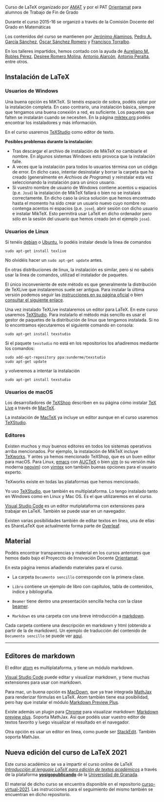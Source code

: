 Curso de LaTeX organizado por [AMAT](http://www.ugr.es/~amat/index_archivos/Page412.htm) y por el PAT [Orientamat](https://www.ugr.es/~orientamat/) para alumnos de Trabajo de Fin de Grado

Durante el curso 2015-16 se organizó a través de la Comisión Docente del Grado en Matemáticas

Los contenidos del curso se mantienen por [Jerónimo Alaminos](https://www.ugr.es/~alaminos/), [Pedro A. García Sánchez](https://www.ugr.es/~pedro), [Óscar Sánchez Romero](https://www.ugr.es/~ossanche) y [Francisco Torralbo](https://www.ugr.es/~ftorralbo/). 

En los talleres impartidos, hemos contado con la ayuda de [Aureliano M. Robles Pérez](https://www.ugr.es/~arobles/), [Desiree Romero Molina](https://www.ugr.es/~deromero/), [Antonio Alarcón](https://www.ugr.es/~alarcon/), [Antonio Peralta](https://www.ugr.es/~aperalta/), entre otros.


## Instalación de LaTeX

### Usuarios de Windows

Una buena opción es MiKTeX. Si tenéis espacio de sobra, podéis optar por la instalación completa. En caso contrario, una instalación básica, siempre que tengamos una buena conexión a red, es suficiente. Los paquetes que falten se instalarán cuando se necesiten. En la página [miktex.org](http://miktex.org) podéis encontrar los instaladores y más información.

En el curso usaremos [TeXStudio](https://www.texstudio.org/) como editor de texto.

**Posibles problemas durante la instalación**: 

- Tras descargar el archivo de instalación de MikTeX no cambiarle el nombre. En algunos sistemas Windows esto provoca que la instalación falle.
- A veces que la instalación para todos lo usuarios términa con un código de error. En dicho caso, intentar desinstalar y borrar la carpeta que ha creado (generalmente en *Archivos de Programa*) y reinstalar esta vez seleccionando la instalación para un único usuario.
- Si vuestro nombre de usuario de Windows contiene acentos u espacios (p.e. `José`) la instalación de MikTeX fallará o bien no se instalará correctamente. En dicho caso la única solución que hemos encontrado hasta el momento ha sido crear un usuario nuevo cuyo nombre no contenga acentos ni espacios (p.e. `jose`), abrir sesión con dicho usuario e instalar MikTeX. Esto permitirá usar LaTeX en dicho ordenador pero sólo en la sesión del usuario que hemos creado (en el ejemplo `jose`).

### Usuarios de Linux

Si tenéis [debian](https://www.debian.org/index.es.html) o [Ubuntu](http://www.ubuntu.com), lo podéis instalar desde la línea de comandos

```
sudo apt-get install texlive
```

No olvidéis hacer un `sudo apt-get update` antes.

En otras distribuciones de linux, la instalación es similar, pero si no sabéis usar la línea de comandos, utilizad el instalador de paquetes.

El único inconveniente de este método es que generalmente la distribución de TeXLive que instalaremos suele ser antigua. Para instalar la última versión podemos seguir las [instrucciones en su página oficial](https://tug.org/texlive/quickinstall.html) o bien [consultar el siguiente enlace](https://wildunix.es/posts/instalar-tex-live-en-ubuntu-mac-os-y-windows/). 

Una vez instalado TeXLive instalaremos un editor para LaTeX. En este curso usaremos [TeXStudio](https://www.texstudio.org/). Para instalarlo el método más sencillo es usar el gestor de paquetes de la distribución de linux que tengamos instalada. Si no lo encontramos ejecutaremos el siguiente comando en consola:

```
sudo apt-get install texstudio
```

Si el paquete `texstudio` no está en los repositorios los añadiremos mediante los comandos:

```
sudo add-apt-repository ppa:sunderme/texstudio
sudo apt-get update
```

y volveremos a intentar la instalación

```
sudo apt-get install texstudio
```

### Usuarios de macOS

Los desarrolladores de [TeXShop](http://pages.uoregon.edu/koch/texshop/index.html) describen en su página cómo instalar [TeX Live](https://www.tug.org/texlive) a través de [MacTeX](https://www.tug.org/mactex).

La instalación de [MacTeX](https://tug.org/mactex/mactex-download.html) ya incluye un editor aunque en el curso usaremos [TeXStudio](http://texstudio.sourceforge.net).

### Editores

Existen muchos y muy buenos editores en todos los sistemas operativos arriba mencionados. Por ejemplo, la instalación de MikTeX incluye [TeXworks](https://www.tug.org/texworks). Y antes ya hemos mencionado TeXShop, que es un buen editor para macOS. Para Linux, [emacs](https://www.gnu.org/software/emacs) con [AUCTeX](https://www.gnu.org/software/auctex) o bien [vim](https://www.vim.org/) (o su versión más moderna [neovim](https://neovim.io/)) con [vimtex](https://github.com/lervag/vimtex) son también buenas opciones para el usuario experto. 

TeXworks existe en todas las plataformas que hemos mencionado.

Yo uso [TeXStudio](http://texstudio.sourceforge.net), que también es multiplataforma. Lo tengo instalado tanto en Windows como en Linux y Mac OS. Es el que utilizaremos en el curso.

[Visual Studio Code](https://code.visualstudio.com/) es un editor mutiplataforma con extensiones para trabajar en LaTeX. También se puede usar en un navegador.

Existen varias posibilidades también de editar textos en línea, una de ellas es ShareLaTeX que actualmente forma parte de [Overleaf](https://www.overleaf.com/).



## Material

Podéis encontrar transparencias y material en los cursos anteriores que hemos dado bajo el Proyeccto de Innovación Docente [Orientamat](http://www.ugr.es/~orientamat/).

En esta página iremos añadiendo materiales para el curso.

- La carpeta `Documento sencillo` corresponde con la primera clase.

- `Libro` contiene un ejemplo de libro con capítulos, tabla de contenidos, índice y bibliografía.

- `Beamer` tiene dentro una presentación sencilla hecha con la clase [beamer](http://www.ctan.org/tex-archive/macros/latex/contrib/beamer).

- `Markdown` es una carpeta con una breve introducción a [markdown](http://daringfireball.net/projects/markdown).

Cada carpeta contiene una descripción en markdown y html (obtenido a partir de la de markdown). Un ejemplo de traducción del contenido de `Documento sencillo` se puede ver [aquí](http://www.ugr.es/~pedro/latex).

--------------------------------------------------------------------------------

## Editores de markdown

El editor [atom](https://atom.io) es multiplataforma, y tiene un módulo markdown.

[Visual Studio Code](https://code.visualstudio.com/) puede editar y visualizar markdown, y tiene muchas extensiones para usar con markdown.

Para mac, un buena opción es [MacDown](http://macdown.uranusjr.com), que ya trae integrada [MathJax](http://www.mathjax.org) para renderizar fórmulas en LaTeX. Atom también tiene esa posibilidad, pero hay que instalar el módulo [Markdown Preview Plus](https://atom.io/packages/markdown-preview-plus).

Existe además un plugin para [Chrome](https://www.google.com/chrome/browser/desktop/index.html) para visualizar markdown: [Markdown preview plus](https://chrome.google.com/webstore/detail/markdown-preview-plus/febilkbfcbhebfnokafefeacimjdckgl). Soporta MathJax. Así que podéis usar vuestro editor de textos favorito y luego visualizar el resultado en el navegador.

Otra opción es usar un editor en línea, como puede ser [StackEdit](https://stackedit.io). También soporta MathJax.

## Nueva edición del curso de LaTeX 2021

Este curso académico se va a impartir el curso online de LaTeX [*Introducción al lenguaje LaTeX para edición de textos académicos*](https://sites.google.com/go.ugr.es/yosigopublicando/los-cursos#h.1rvelu5hbhsq) a través de la plataforma [**yosigopublicando**](https://sites.google.com/go.ugr.es/yosigopublicando/principal) de la [Universidad de Granada](https://www.ugr.es/).

El material de dicho curso se encuentra disponible en el repositorio [curso-virtual-2021](https://github.com/latex-mat-ugr/curso-virtual-2021). Las instrucciones para el seguimiento del mismo también se encuentran en dicho repositorio.
